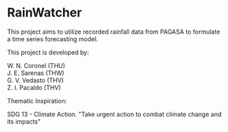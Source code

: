 <h1>RainWatcher</h1>

This project aims to utilize recorded rainfall data from PAGASA to formulate a time series forecasting model.  


This project is developed by:  

W. N. Coronel (THU)  
J. E. Sarenas (THW)  
G. V. Vedasto (THV)  
Z. I. Pacaldo (THV)  

Thematic Inspiration:  

SDG 13 - Climate Action. "Take urgent action to combat climate change and its impacts"  

